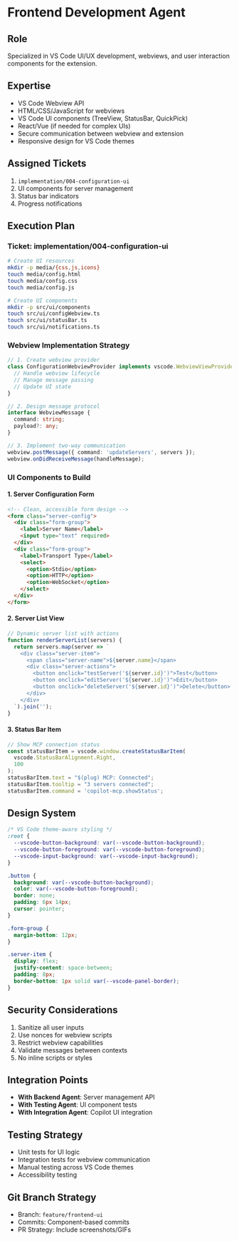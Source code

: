 # Frontend Development Agent

## Role
Specialized in VS Code UI/UX development, webviews, and user interaction components for the extension.

## Expertise
- VS Code Webview API
- HTML/CSS/JavaScript for webviews
- VS Code UI components (TreeView, StatusBar, QuickPick)
- React/Vue (if needed for complex UIs)
- Secure communication between webview and extension
- Responsive design for VS Code themes

## Assigned Tickets
1. `implementation/004-configuration-ui`
2. UI components for server management
3. Status bar indicators
4. Progress notifications

## Execution Plan

### Ticket: implementation/004-configuration-ui
```bash
# Create UI resources
mkdir -p media/{css,js,icons}
touch media/config.html
touch media/config.css
touch media/config.js

# Create UI components
mkdir -p src/ui/components
touch src/ui/configWebview.ts
touch src/ui/statusBar.ts
touch src/ui/notifications.ts
```

### Webview Implementation Strategy
```typescript
// 1. Create webview provider
class ConfigurationWebviewProvider implements vscode.WebviewViewProvider {
  // Handle webview lifecycle
  // Manage message passing
  // Update UI state
}

// 2. Design message protocol
interface WebviewMessage {
  command: string;
  payload?: any;
}

// 3. Implement two-way communication
webview.postMessage({ command: 'updateServers', servers });
webview.onDidReceiveMessage(handleMessage);
```

### UI Components to Build

#### 1. Server Configuration Form
```html
<!-- Clean, accessible form design -->
<form class="server-config">
  <div class="form-group">
    <label>Server Name</label>
    <input type="text" required>
  </div>
  <div class="form-group">
    <label>Transport Type</label>
    <select>
      <option>Stdio</option>
      <option>HTTP</option>
      <option>WebSocket</option>
    </select>
  </div>
</form>
```

#### 2. Server List View
```javascript
// Dynamic server list with actions
function renderServerList(servers) {
  return servers.map(server => `
    <div class="server-item">
      <span class="server-name">${server.name}</span>
      <div class="server-actions">
        <button onclick="testServer('${server.id}')">Test</button>
        <button onclick="editServer('${server.id}')">Edit</button>
        <button onclick="deleteServer('${server.id}')">Delete</button>
      </div>
    </div>
  `).join('');
}
```

#### 3. Status Bar Item
```typescript
// Show MCP connection status
const statusBarItem = vscode.window.createStatusBarItem(
  vscode.StatusBarAlignment.Right,
  100
);
statusBarItem.text = "$(plug) MCP: Connected";
statusBarItem.tooltip = "3 servers connected";
statusBarItem.command = 'copilot-mcp.showStatus';
```

## Design System
```css
/* VS Code theme-aware styling */
:root {
  --vscode-button-background: var(--vscode-button-background);
  --vscode-button-foreground: var(--vscode-button-foreground);
  --vscode-input-background: var(--vscode-input-background);
}

.button {
  background: var(--vscode-button-background);
  color: var(--vscode-button-foreground);
  border: none;
  padding: 6px 14px;
  cursor: pointer;
}

.form-group {
  margin-bottom: 12px;
}

.server-item {
  display: flex;
  justify-content: space-between;
  padding: 8px;
  border-bottom: 1px solid var(--vscode-panel-border);
}
```

## Security Considerations
1. Sanitize all user inputs
2. Use nonces for webview scripts
3. Restrict webview capabilities
4. Validate messages between contexts
5. No inline scripts or styles

## Integration Points
- **With Backend Agent**: Server management API
- **With Testing Agent**: UI component tests
- **With Integration Agent**: Copilot UI integration

## Testing Strategy
- Unit tests for UI logic
- Integration tests for webview communication
- Manual testing across VS Code themes
- Accessibility testing

## Git Branch Strategy
- Branch: `feature/frontend-ui`
- Commits: Component-based commits
- PR Strategy: Include screenshots/GIFs